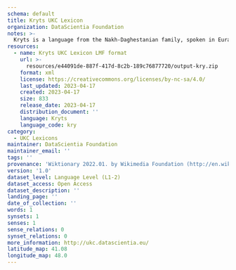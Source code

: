 ```yaml
---
schema: default
title: Kryts UKC Lexicon
organization: DataScientia Foundation
notes: >-
  Kryts is a language from the Nakh-Daghestanian family, spoken in Eurasia. The UKC Lexicon of Kryts is represented as a lexico-semantic network. It consists of words, word senses, synsets, as well as sense-level and synset-level relationships.
resources:
  - name: Kryts UKC Lexicon LMF format
    url: >-
      resources/e44091de-887f-417d-8c2b-189c76877720/output-kry.zip
    format: xml
    license: https://creativecommons.org/licenses/by-nc-sa/4.0/
    last_updated: 2023-04-17
    created: 2023-04-17
    size: 833
    release_date: 2023-04-17
    distribution_document: ''
    language: Kryts
    language_code: kry
category:
  - UKC Lexicons
maintainer: DataScientia Foundation
maintainer_email: ''
tags: ''
provenance: 'Wiktionary 2022.01. by Wikimedia Foundation (http://en.wiktionary.org); Princeton WordNet 2.1 by Princeton University (https://wordnet.princeton.edu)'
version: '1.0'
dataset_level: Language Level (L1-2)
dataset_access: Open Access
dataset_description: ''
landing_page: ''
date_of_collection: ''
words: 1
synsets: 1
senses: 1
sense_relations: 0
synset_relations: 0
more_information: http://ukc.datascientia.eu/
latitude_map: 41.08
longitude_map: 48.0
---
```

